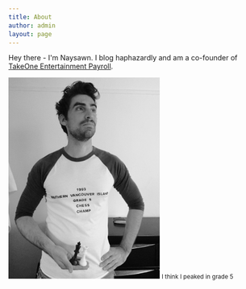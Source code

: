 ```yaml
---
title: About
author: admin
layout: page
---
```


Hey there - I'm Naysawn. I blog haphazardly and am a co-founder of [TakeOne Entertainment Payroll](https://www.takeone.io).

<img style="width: 300px;" src="/assets/photos/chess.jpg" />
<small>I think I peaked in grade 5</small>

